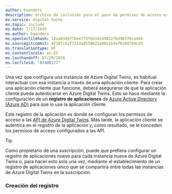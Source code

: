 ```yaml
---
author: baanders
description: archivo de inclusión para el paso de permisos de acceso en la configuración de Azure Digital Twins
ms.service: digital-twins
ms.topic: include
ms.date: 7/17/2020
ms.author: baanders
ms.openlocfilehash: 18aa039977beeff3f6b16249822fbd98370ca404
ms.sourcegitcommit: 42107c62f721da8550621a4651b3ef6c68704cd3
ms.translationtype: HT
ms.contentlocale: es-ES
ms.lasthandoff: 07/29/2020
ms.locfileid: "87408177"
---
```

Una vez que configura una instancia de Azure Digital Twins, es habitual interactuar con esa instancia a través de una aplicación cliente. Para crear una aplicación cliente que funcione, deberá asegurarse de que la aplicación cliente pueda autenticarse en Azure Digital Twins. Esto se hace mediante la configuración de un **registro de aplicaciones** de [Azure Active Directory (Azure AD)](../articles/active-directory/fundamentals/active-directory-whatis.md) para que lo use la aplicación cliente.

Este registro de la aplicación es donde se configuran los permisos de acceso a las [API de Azure Digital Twins](../articles/digital-twins/how-to-use-apis-sdks.md). Más tarde, la aplicación cliente se autentica en el registro de la aplicación y, como resultado, se le conceden los permisos de acceso configurados a las API.

>[!TIP]
> Como propietario de una suscripción, puede que prefiera configurar un registro de aplicaciones nuevo para cada instancia nueva de Azure Digital Twins *o*, para hacer esto solo una vez, mediante el establecimiento de un registro de aplicaciones único que se compartirá entre todas las instancias de Azure Digital Twins en la suscripción.

### <a name="create-the-registration"></a>Creación del registro